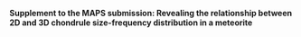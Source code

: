 **Supplement to the MAPS submission: Revealing the relationship between 2D and 3D chondrule size-frequency distribution in a meteorite**
